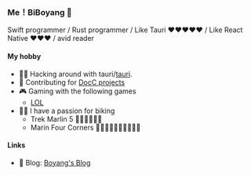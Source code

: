 ### Me！BiBoyang 👋

Swift programmer / Rust programmer / Like Tauri ❤️❤️❤️❤️❤  / Like React Native ❤️❤️❤️  / avid reader

#### My hobby

- 🧑‍💻 Hacking around with tauri/[tauri](https://github.com/tauri-apps/tauri).
- 📒 Contributing for [DocC projects](https://github.com/apple/swift-docc)
- 🎮 Gaming with the following games
  - [LOL](https://https://www.leagueoflegends.com/)
- 🚴🏻 I have a passion for biking
  - Trek Marlin 5 👍🏻👍🏻👍🏻
  - Marin Four Corners 👍🏻👍🏻👍🏻👍🏻👍🏻


#### Links
- 📝 Blog: [Boyang's Blog](https://github.com/BiBoyang/BoyangBlog)

